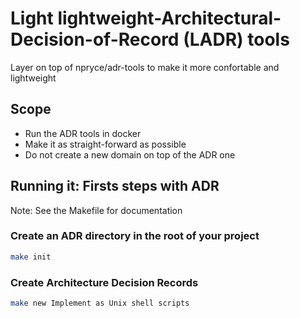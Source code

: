 # Light lightweight-Architectural-Decision-of-Record (LADR) tools

Layer on top of npryce/adr-tools to make it more confortable and lightweight

## Scope

  * Run the ADR tools in docker
  * Make it as straight-forward as possible
  * Do not create a new domain on top of the ADR one
  
## Running it: Firsts steps with ADR

Note: See the Makefile for documentation

### Create an ADR directory in the root of your project
```bash
make init
```

### Create Architecture Decision Records

```bash
make new Implement as Unix shell scripts
```


